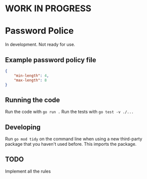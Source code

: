 # WORK IN PROGRESS #

# Password Police
In development. Not ready for use.

## Example password policy file
```json
{
    "min-length": 4,
    "max-length": 8
}
```

## Running the code
Run the code with `go run .`
Run the tests with `go test -v ./...`

## Developing
Run `go mod tidy` on the command line when using a new third-party package that you haven't used before. This imports the package.

## TODO
Implement all the rules
